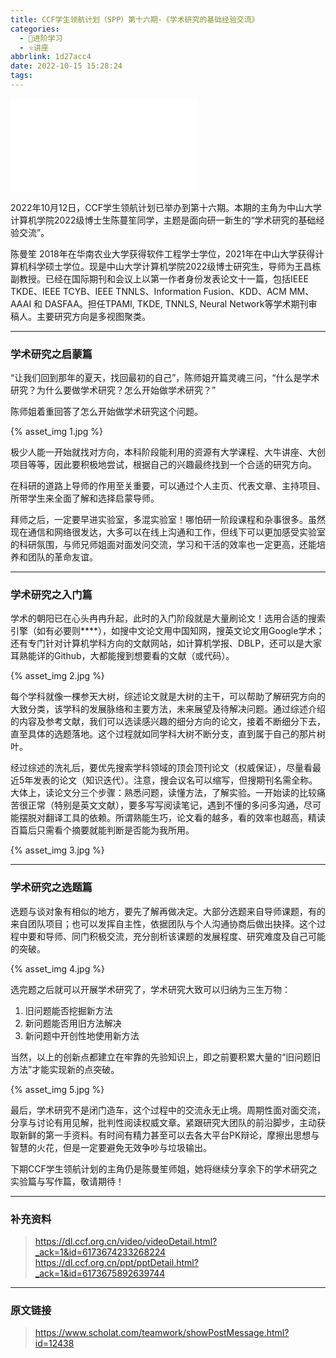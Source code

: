 ```yaml
---
title: CCF学生领航计划（SPP）第十六期-《学术研究的基础经验交流》
categories:
  - 🌙进阶学习
  - ⭐讲座
abbrlink: 1d27acc4
date: 2022-10-15 15:28:24
tags:
---
```


<iframe src="//player.bilibili.com/player.html?aid=774114428&bvid=BV1z14y1L7Ga&cid=860935752&page=1" scrolling="no" border="0" frameborder="no" framespacing="0" allowfullscreen="true"> </iframe>

<!--more-->

2022年10月12日，CCF学生领航计划已举办到第十六期。本期的主角为中山大学计算机学院2022级博士生陈蔓笙同学，主题是面向研一新生的“学术研究的基础经验交流”。

陈曼笙 2018年在华南农业大学获得软件工程学士学位，2021年在中山大学获得计算机科学硕士学位。现是中山大学计算机学院2022级博士研究生，导师为王昌栋副教授。已经在国际期刊和会议上以第一作者身份发表论文十一篇，包括IEEE TKDE、IEEE TCYB、IEEE TNNLS、Information Fusion、KDD、ACM MM、AAAI 和 DASFAA。担任TPAMI, TKDE, TNNLS, Neural Network等学术期刊审稿人。主要研究方向是多视图聚类。

***

### 学术研究之启蒙篇

“让我们回到那年的夏天，找回最初的自己”，陈师姐开篇灵魂三问，“什么是学术研究？为什么要做学术研究？怎么开始做学术研究？”

陈师姐着重回答了怎么开始做学术研究这个问题。

{% asset_img 1.jpg %}

极少人能一开始就找对方向，本科阶段能利用的资源有大学课程、大牛讲座、大创项目等等，因此要积极地尝试，根据自己的兴趣最终找到一个合适的研究方向。

在科研的道路上导师的作用至关重要，可以通过个人主页、代表文章、主持项目、所带学生来全面了解和选择启蒙导师。

拜师之后，一定要早进实验室，多混实验室！哪怕研一阶段课程和杂事很多。虽然现在通信和网络很发达，大多可以在线上沟通和工作，但线下可以更加感受实验室的科研氛围，与师兄师姐面对面发问交流，学习和干活的效率也一定更高，还能培养和团队的革命友谊。

***

### 学术研究之入门篇

学术的朝阳已在心头冉冉升起，此时的入门阶段就是大量刷论文！选用合适的搜索引擎（如有必要则****），如搜中文论文用中国知网，搜英文论文用Google学术；还有专门针对计算机学科方向的文献网站，如计算机学报、DBLP，还可以是大家耳熟能详的Github，大都能搜到想要看的文献（或代码）。

{% asset_img 2.jpg %}

每个学科就像一棵参天大树，综述论文就是大树的主干，可以帮助了解研究方向的大致分类，该学科的发展脉络和主要方法，未来展望及待解决问题。通过综述介绍的内容及参考文献，我们可以选读感兴趣的细分方向的论文，接着不断细分下去，直至具体的选题落地。这个过程就如同学科大树不断分支，直到属于自己的那片树叶。

经过综述的洗礼后，要优先搜索学科领域的顶会顶刊论文（权威保证），尽量看最近5年发表的论文（知识迭代）。注意，搜会议名可以缩写，但搜期刊名需全称。大体上，读论文分三个步骤：熟悉问题，读懂方法，了解实验。一开始读的比较痛苦很正常（特别是英文文献），要多写写阅读笔记，遇到不懂的多问多沟通，尽可能摆脱对翻译工具的依赖。所谓熟能生巧，论文看的越多，看的效率也越高，精读百篇后只需看个摘要就能判断是否能为我所用。

{% asset_img 3.jpg %}

***

### 学术研究之选题篇

选题与谈对象有相似的地方，要先了解再做决定。大部分选题来自导师课题，有的来自团队项目；也可以发挥自主性，依据团队与个人沟通协商后做出抉择。这个过程中要和导师、同门积极交流，充分剖析该课题的发展程度、研究难度及自己可能的突破。

{% asset_img 4.jpg %}

选完题之后就可以开展学术研究了，学术研究大致可以归纳为三生万物：
1. 旧问题能否挖掘新方法
2. 新问题能否用旧方法解决
3. 新问题中开创性地使用新方法

当然，以上的创新点都建立在牢靠的先验知识上，即之前要积累大量的“旧问题旧方法”才能实现新的点突破。

{% asset_img 5.jpg %}

最后，学术研究不是闭门造车，这个过程中的交流永无止境。周期性面对面交流，分享与讨论有用见解，批判性阅读权威文章。紧跟研究大团队的前沿脚步，主动获取新鲜的第一手资料。有时间有精力甚至可以去各大平台PK辩论，摩擦出思想与智慧的火花，但是一定要避免无效争吵与垃圾输出。

下期CCF学生领航计划的主角仍是陈曼笙师姐，她将继续分享余下的学术研究之实验篇与写作篇，敬请期待！

***

### 补充资料

> <https://dl.ccf.org.cn/video/videoDetail.html?_ack=1&id=6173674233268224>
> <https://dl.ccf.org.cn/ppt/pptDetail.html?_ack=1&id=6173675892639744>

***

### 原文链接

> <https://www.scholat.com/teamwork/showPostMessage.html?id=12438>
